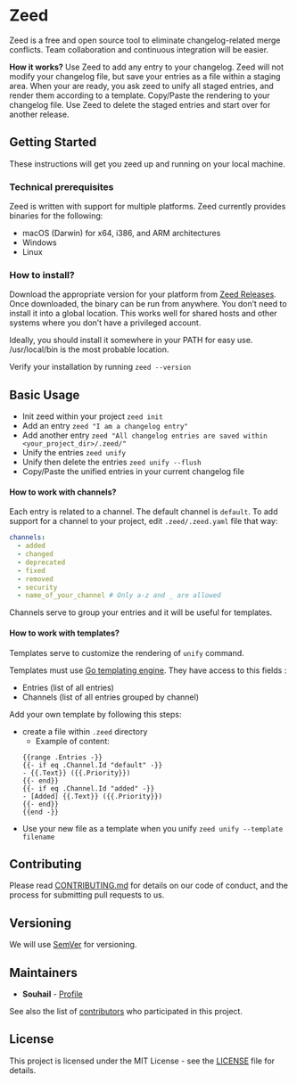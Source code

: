 # Zeed
Zeed is a free and open source tool to eliminate changelog-related merge conflicts. Team collaboration and continuous integration will be easier.

**How it works?** Use Zeed to add any entry to your changelog. Zeed will not modify your changelog file, but save your entries as a file within a staging area. When your are ready, you ask zeed to unify all staged entries, and render them according to a template. Copy/Paste the rendering to your changelog file. Use Zeed to delete the staged entries and start over for another release.

## Getting Started
These instructions will get you zeed up and running on your local machine.

### Technical prerequisites
Zeed is written with support for multiple platforms. Zeed currently provides binaries for the following:

- macOS (Darwin) for x64, i386, and ARM architectures
- Windows
- Linux

### How to install?

Download the appropriate version for your platform from [Zeed Releases](https://github.com/souhail-5/zeed/releases). Once downloaded, the binary can be run from anywhere. You don’t need to install it into a global location. This works well for shared hosts and other systems where you don’t have a privileged account.

Ideally, you should install it somewhere in your PATH for easy use. /usr/local/bin is the most probable location.

Verify your installation by running `zeed --version`

## Basic Usage

- Init zeed within your project `zeed init`
- Add an entry `zeed "I am a changelog entry"`
- Add another entry `zeed "All changelog entries are saved within <your_project_dir>/.zeed/"`
- Unify the entries `zeed unify`
- Unify then delete the entries `zeed unify --flush`
- Copy/Paste the unified entries in your current changelog file

#### How to work with channels?
Each entry is related to a channel. The default channel is `default`. To add support for a channel to your project, edit `.zeed/.zeed.yaml` file that way:
``` yaml
channels:
  - added
  - changed
  - deprecated
  - fixed
  - removed
  - security
  - name_of_your_channel # Only a-z and _ are allowed
```
Channels serve to group your entries and it will be useful for templates.

#### How to work with templates?
Templates serve to customize the rendering of `unify` command.

Templates must use [Go templating engine](https://golang.org/pkg/text/template/). They have access to this fields :
- Entries (list of all entries)
- Channels (list of all entries grouped by channel)

Add your own template by following this steps:
- create a file within `.zeed` directory
  - Example of content:
  ```
  {{range .Entries -}}
  {{- if eq .Channel.Id "default" -}}
  - {{.Text}} ({{.Priority}})
  {{- end}}
  {{- if eq .Channel.Id "added" -}}
  - [Added] {{.Text}} ({{.Priority}})
  {{- end}}
  {{end -}}
  ```
- Use your new file as a template when you unify `zeed unify --template filename`

## Contributing

Please read [CONTRIBUTING.md](CONTRIBUTING.md) for details on our code of conduct, and the process for submitting pull requests to us.

## Versioning

We will use [SemVer](http://semver.org/) for versioning.

## Maintainers

* **Souhail** - [Profile](https://github.com/souhail-5/)

See also the list of [contributors](https://github.com/souhail-5/zeed/graphs/contributors) who participated in this project.

## License

This project is licensed under the MIT License - see the [LICENSE](LICENSE) file for details.